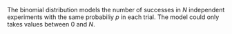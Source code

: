 The binomial distribution models the number of successes in *N* independent experiments with the same probabiliy *p* in each trial. The model could only takes values between 0 and *N*.
